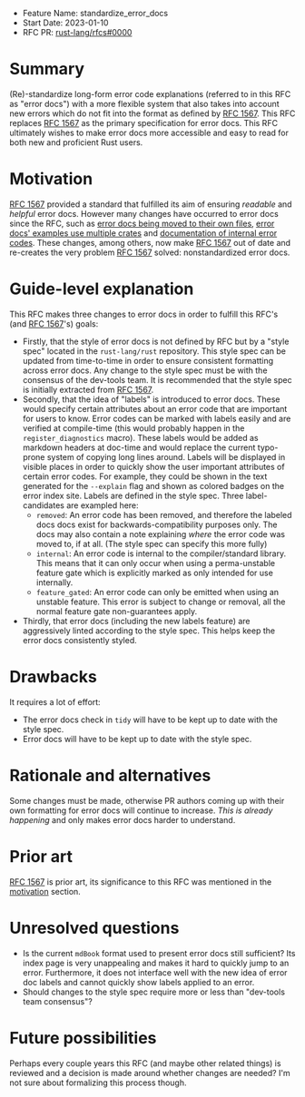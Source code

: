 - Feature Name: standardize_error_docs
- Start Date: 2023-01-10
- RFC PR: [rust-lang/rfcs#0000](https://github.com/rust-lang/rfcs/pull/0000)

# Summary
[summary]: #summary

(Re)-standardize long-form error code explanations (referred to in this RFC as "error docs") with a more flexible system that also takes into account new errors which do not fit into the format as defined by [RFC 1567]. This RFC replaces [RFC 1567] as the primary specification for error docs. This RFC ultimately wishes to make error docs more accessible and easy to read for both new and proficient Rust users.

# Motivation
[motivation]: #motivation

[RFC 1567] provided a standard that fulfilled its aim of ensuring *readable* and *helpful* error docs. However many changes have occurred to error docs since the RFC, such as [error docs being moved to their own files](https://github.com/rust-lang/rust/pull/66314), [error docs' examples use multiple crates](https://github.com/rust-lang/rust/pull/106028) and [documentation of internal error codes](https://github.com/rust-lang/rust/pull/106614). These changes, among others, now make [RFC 1567] out of date and re-creates the very problem [RFC 1567] solved: nonstandardized error docs.  

# Guide-level explanation
[guide-level-explanation]: #guide-level-explanation

This RFC makes three changes to error docs in order to fulfill this RFC's (and [RFC 1567]'s) goals:

- Firstly, that the style of error docs is not defined by RFC but by a "style spec" located in the `rust-lang/rust` repository. This style spec can be updated from time-to-time in order to ensure consistent formatting across error docs. Any change to the style spec must be with the consensus of the dev-tools team. It is recommended that the style spec is initially extracted from [RFC 1567].
- Secondly, that the idea of "labels" is introduced to error docs. These would specify certain attributes about an error code that are important for users to know. Error codes can be marked with labels easily and are verified at compile-time (this would probably happen in the `register_diagnostics` macro). These labels would be added as markdown headers at doc-time and would replace the current typo-prone system of copying long lines around. Labels will be displayed in visible places in order to quickly show the user important attributes of certain error codes. For example, they could be shown in the text generated for the `--explain` flag and shown as colored badges on the error index site. Labels are defined in the style spec. Three label-candidates are exampled here:
  - `removed`: An error code has been removed, and therefore the labeled docs docs exist for backwards-compatibility purposes only. The docs may also contain a note explaining *where* the error code was moved to, if at all. (The style spec can specify this more fully)
  - `internal`: An error code is internal to the compiler/standard library. This means that it can only occur when using a perma-unstable feature gate which is explicitly marked as only intended for use internally.
  - `feature_gated`: An error code can only be emitted when using an unstable feature. This error is subject to change or removal, all the normal feature gate non-guarantees apply.
- Thirdly, that error docs (including the new labels feature) are aggressively linted according to the style spec. This helps keep the error docs consistently styled.

# Drawbacks
[drawbacks]: #drawbacks

It requires a lot of effort:
- The error docs check in `tidy` will have to be kept up to date with the style spec. 
- Error docs will have to be kept up to date with the style spec.

# Rationale and alternatives
[rationale-and-alternatives]: #rationale-and-alternatives

Some changes must be made, otherwise PR authors coming up with their own formatting for error docs will continue to increase. *This is already happening* and only makes error docs harder to understand.

# Prior art
[prior-art]: #prior-art

[RFC 1567] is prior art, its significance to this RFC was mentioned in the [motivation] section.

# Unresolved questions
[unresolved-questions]: #unresolved-questions

- Is the current `mdBook` format used to present error docs still sufficient? Its index page is very unappealing and makes it hard to quickly jump to an error. Furthermore, it does not interface well with the new idea of error doc labels and cannot quickly show labels applied to an error.
- Should changes to the style spec require more or less than "dev-tools team consensus"?

# Future possibilities
[future-possibilities]: #future-possibilities

Perhaps every couple years this RFC (and maybe other related things) is reviewed and a decision is made around whether changes are needed? I'm not sure about formalizing this process though.

[RFC 1567]: https://rust-lang.github.io/rfcs/1567-long-error-codes-explanation-normalization.html